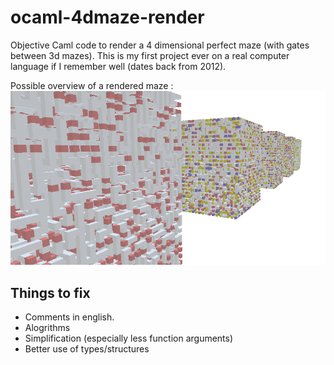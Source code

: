 # ocaml-4dmaze-render
Objective Caml code to render a 4 dimensional perfect maze (with gates between 3d mazes).
This is my first project ever on a real computer language if I remember well (dates back from 2012).

Possible overview of a rendered maze :
![image](https://github.com/Bleuje/ocaml-4dmaze-render/blob/master/4dmaze.png?raw=true)


## Things to fix
- Comments in english.
- Alogrithms
- Simplification (especially less function arguments)
- Better use of types/structures
